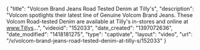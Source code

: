 {
    "title": "Volcom Brand Jeans Road Tested Denim at Tilly's",
    "description": "Volcom spotlights their latest line of Genuine Volcom Brand Jeans. These Volcom Road-tested Denim are available at Tilly's in-stores and online at www.Tillys...",
    "videoid": "152033",
    "date_created": "1397072636",
    "date_modified": "1418181275",
    "type": "captivate",
    "layout": "video",
    "url": "\/v\/volcom-brand-jeans-road-tested-denim-at-tilly-s\/152033"
}